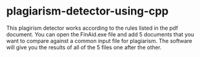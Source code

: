 # plagiarism-detector-using-cpp
This plagirism detector works according to the rules listed in the pdf document. You can open the FinAid.exe file and add 5 documents that you want to compare against a common input file for plagiarism. The software will give you the results of all of the 5 files one after the other.
